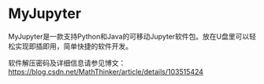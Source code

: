 # MyJupyter
 MyJupyter是一款支持Python和Java的可移动Jupyter软件包。放在U盘里可以轻松实现即插即用，简单快捷的软件开发。
 
 软件解压密码及详细信息请参见博文：https://blog.csdn.net/MathThinker/article/details/103515424
